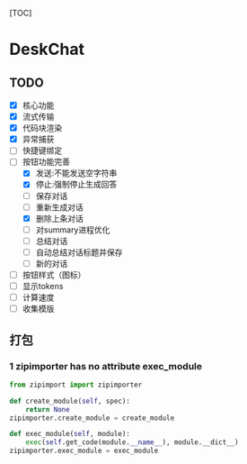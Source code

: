 [TOC]
# DeskChat
## TODO
- [x] 核心功能
- [x] 流式传输
- [x] 代码块渲染
- [x] 异常捕获
- [ ] 快捷键绑定
- [ ] 按钮功能完善
  - [x] 发送:不能发送空字符串
  - [x] 停止:强制停止生成回答
  - [ ] 保存对话
  - [ ] 重新生成对话
  - [x] 删除上条对话
  - [ ] 对summary进程优化
  - [ ] 总结对话
  - [ ] 自动总结对话标题并保存
  - [ ] 新的对话
- [ ] 按钮样式（图标）
- [ ] 显示tokens
- [ ] 计算速度
- [ ] 收集模版

## 打包

### 1 zipimporter has no attribute exec_module

```python
from zipimport import zipimporter

def create_module(self, spec):
    return None
zipimporter.create_module = create_module

def exec_module(self, module):
    exec(self.get_code(module.__name__), module.__dict__)
zipimporter.exec_module = exec_module
```

